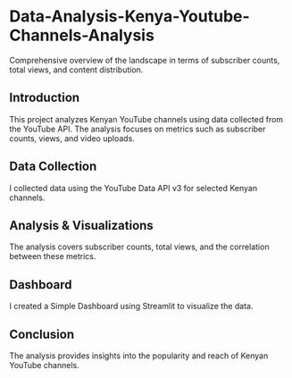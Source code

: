 # Data-Analysis-Kenya-Youtube-Channels-Analysis
Comprehensive overview of the landscape in terms of subscriber counts, total views, and content distribution.

## Introduction
This project analyzes Kenyan YouTube channels using data collected from the YouTube API. The analysis focuses on metrics such as subscriber counts, views, and video uploads.

## Data Collection
I collected data using the YouTube Data API v3 for selected Kenyan channels.

## Analysis & Visualizations
The analysis covers subscriber counts, total views, and the correlation between these metrics.

## Dashboard 
I created a Simple Dashboard using Streamlit to visualize the data.

## Conclusion
The analysis provides insights into the popularity and reach of Kenyan YouTube channels.
